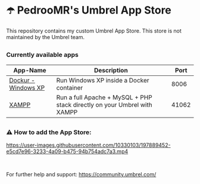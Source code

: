 # ☂️ PedrooMR's Umbrel App Store

This repository contains my custom Umbrel App Store. This store is not maintained by the Umbrel team.

##

### Currently available apps

| App-Name                                             | Description                                                              | Port   |
|------------------------------------------------------|--------------------------------------------------------------------------|--------|
| [Dockur - Windows XP](https://github.com/dockur/windows/) | Run Windows XP inside a Docker container         | 8006   |
| [XAMPP](https://hub.docker.com/r/tomsik68/xampp/) | Run a full Apache + MySQL + PHP stack directly on your Umbrel with XAMPP         | 41062  |

##

### ⚠️ How to add the App Store:

https://user-images.githubusercontent.com/10330103/197889452-e5cd7e96-3233-4a09-b475-94b754adc7a3.mp4

&nbsp; 

For further help and support: https://community.umbrel.com/

##
